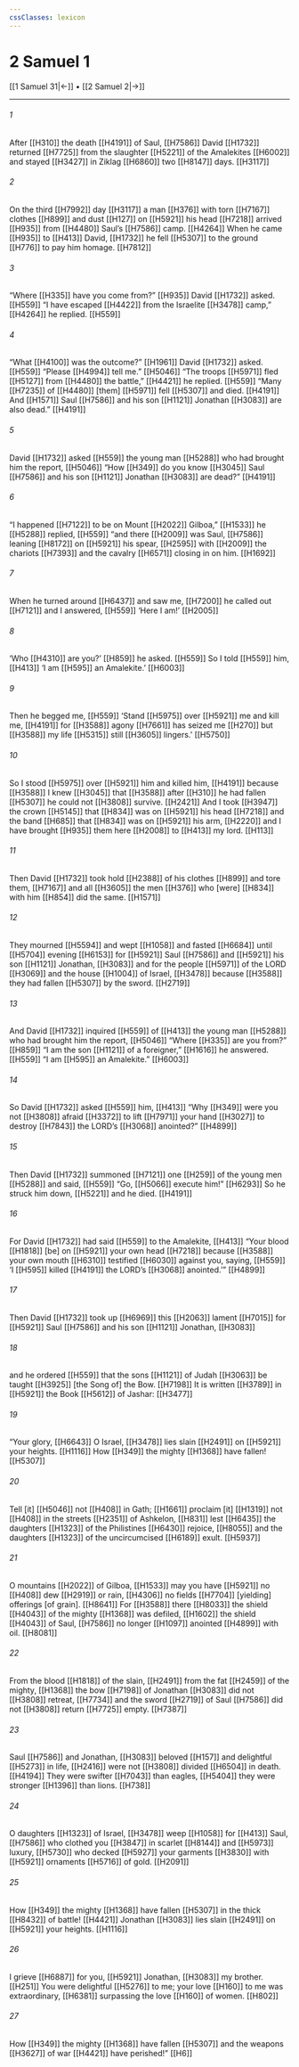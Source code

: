```yaml
---
cssClasses: lexicon
---
```


# 2 Samuel 1

[[1 Samuel 31|←]] • [[2 Samuel 2|→]]

---

###### 1
After [[H310]] the death [[H4191]] of Saul, [[H7586]] David [[H1732]] returned [[H7725]] from the slaughter [[H5221]] of the Amalekites [[H6002]] and stayed [[H3427]] in Ziklag [[H6860]] two [[H8147]] days. [[H3117]]

###### 2
On the third [[H7992]] day [[H3117]] a man [[H376]] with torn [[H7167]] clothes [[H899]] and dust [[H127]] on [[H5921]] his head [[H7218]] arrived [[H935]] from [[H4480]] Saul’s [[H7586]] camp. [[H4264]] When he came [[H935]] to [[H413]] David, [[H1732]] he fell [[H5307]] to the ground [[H776]] to pay him homage. [[H7812]]

###### 3
“Where [[H335]] have you come from?” [[H935]] David [[H1732]] asked. [[H559]] “I have escaped [[H4422]] from the Israelite [[H3478]] camp,” [[H4264]] he replied. [[H559]]

###### 4
“What [[H4100]] was the outcome?” [[H1961]] David [[H1732]] asked. [[H559]] “Please [[H4994]] tell me.” [[H5046]] “The troops [[H5971]] fled [[H5127]] from [[H4480]] the battle,” [[H4421]] he replied. [[H559]] “Many [[H7235]] of [[H4480]] [them] [[H5971]] fell [[H5307]] and died. [[H4191]] And [[H1571]] Saul [[H7586]] and his son [[H1121]] Jonathan [[H3083]] are also dead.” [[H4191]]

###### 5
David [[H1732]] asked [[H559]] the young man [[H5288]] who had brought him the report, [[H5046]] “How [[H349]] do you know [[H3045]] Saul [[H7586]] and his son [[H1121]] Jonathan [[H3083]] are dead?” [[H4191]]

###### 6
“I happened [[H7122]] to be on Mount [[H2022]] Gilboa,” [[H1533]] he [[H5288]] replied, [[H559]] “and there [[H2009]] was Saul, [[H7586]] leaning [[H8172]] on [[H5921]] his spear, [[H2595]] with [[H2009]] the chariots [[H7393]] and the cavalry [[H6571]] closing in on him. [[H1692]]

###### 7
When he turned around [[H6437]] and saw me, [[H7200]] he called out [[H7121]] and I answered, [[H559]] ‘Here I am!’ [[H2005]]

###### 8
‘Who [[H4310]] are you?’ [[H859]] he asked. [[H559]] So I told [[H559]] him, [[H413]] ‘I am [[H595]] an Amalekite.’ [[H6003]]

###### 9
Then he begged me, [[H559]] ‘Stand [[H5975]] over [[H5921]] me and kill me, [[H4191]] for [[H3588]] agony [[H7661]] has seized me [[H270]] but [[H3588]] my life [[H5315]] still [[H3605]] lingers.’ [[H5750]]

###### 10
So I stood [[H5975]] over [[H5921]] him and killed him, [[H4191]] because [[H3588]] I knew [[H3045]] that [[H3588]] after [[H310]] he had fallen [[H5307]] he could not [[H3808]] survive. [[H2421]] And I took [[H3947]] the crown [[H5145]] that [[H834]] was on [[H5921]] his head [[H7218]] and the band [[H685]] that [[H834]] was on [[H5921]] his arm, [[H2220]] and I have brought [[H935]] them here [[H2008]] to [[H413]] my lord. [[H113]]

###### 11
Then David [[H1732]] took hold [[H2388]] of his clothes [[H899]] and tore them, [[H7167]] and all [[H3605]] the men [[H376]] who [were] [[H834]] with him [[H854]] did the same. [[H1571]]

###### 12
They mourned [[H5594]] and wept [[H1058]] and fasted [[H6684]] until [[H5704]] evening [[H6153]] for [[H5921]] Saul [[H7586]] and [[H5921]] his son [[H1121]] Jonathan, [[H3083]] and for the people [[H5971]] of the LORD [[H3069]] and the house [[H1004]] of Israel, [[H3478]] because [[H3588]] they had fallen [[H5307]] by the sword. [[H2719]]

###### 13
And David [[H1732]] inquired [[H559]] of [[H413]] the young man [[H5288]] who had brought him the report, [[H5046]] “Where [[H335]] are you from?” [[H859]] “I am the son [[H1121]] of a foreigner,” [[H1616]] he answered. [[H559]] “I am [[H595]] an Amalekite.” [[H6003]]

###### 14
So David [[H1732]] asked [[H559]] him, [[H413]] “Why [[H349]] were you not [[H3808]] afraid [[H3372]] to lift [[H7971]] your hand [[H3027]] to destroy [[H7843]] the LORD’s [[H3068]] anointed?” [[H4899]]

###### 15
Then David [[H1732]] summoned [[H7121]] one [[H259]] of the young men [[H5288]] and said, [[H559]] “Go, [[H5066]] execute him!” [[H6293]] So he struck him down, [[H5221]] and he died. [[H4191]]

###### 16
For David [[H1732]] had said [[H559]] to the Amalekite, [[H413]] “Your blood [[H1818]] [be] on [[H5921]] your own head [[H7218]] because [[H3588]] your own mouth [[H6310]] testified [[H6030]] against you,  saying, [[H559]] ‘I [[H595]] killed [[H4191]] the LORD’s [[H3068]] anointed.’” [[H4899]]

###### 17
Then David [[H1732]] took up [[H6969]] this [[H2063]] lament [[H7015]] for [[H5921]] Saul [[H7586]] and his son [[H1121]] Jonathan, [[H3083]]

###### 18
and he ordered [[H559]] that the sons [[H1121]] of Judah [[H3063]] be taught [[H3925]] [the Song of] the Bow. [[H7198]] It is written [[H3789]] in [[H5921]] the Book [[H5612]] of Jashar: [[H3477]]

###### 19
“Your glory, [[H6643]] O Israel, [[H3478]] lies slain [[H2491]] on [[H5921]] your heights. [[H1116]] How [[H349]] the mighty [[H1368]] have fallen! [[H5307]]

###### 20
Tell [it] [[H5046]] not [[H408]] in Gath; [[H1661]] proclaim [it] [[H1319]] not [[H408]] in the streets [[H2351]] of Ashkelon, [[H831]] lest [[H6435]] the daughters [[H1323]] of the Philistines [[H6430]] rejoice, [[H8055]] and the daughters [[H1323]] of the uncircumcised [[H6189]] exult. [[H5937]]

###### 21
O mountains [[H2022]] of Gilboa, [[H1533]] may you have [[H5921]] no [[H408]] dew [[H2919]] or rain, [[H4306]] no fields [[H7704]] [yielding] offerings [of grain]. [[H8641]] For [[H3588]] there [[H8033]] the shield [[H4043]] of the mighty [[H1368]] was defiled, [[H1602]] the shield [[H4043]] of Saul, [[H7586]] no longer [[H1097]] anointed [[H4899]] with oil. [[H8081]]

###### 22
From the blood [[H1818]] of the slain, [[H2491]] from the fat [[H2459]] of the mighty, [[H1368]] the bow [[H7198]] of Jonathan [[H3083]] did not [[H3808]] retreat, [[H7734]] and the sword [[H2719]] of Saul [[H7586]] did not [[H3808]] return [[H7725]] empty. [[H7387]]

###### 23
Saul [[H7586]] and Jonathan, [[H3083]] beloved [[H157]] and delightful [[H5273]] in life, [[H2416]] were not [[H3808]] divided [[H6504]] in death. [[H4194]] They were swifter [[H7043]] than eagles, [[H5404]] they were stronger [[H1396]] than lions. [[H738]]

###### 24
O daughters [[H1323]] of Israel, [[H3478]] weep [[H1058]] for [[H413]] Saul, [[H7586]] who clothed you [[H3847]] in scarlet [[H8144]] and [[H5973]] luxury, [[H5730]] who decked [[H5927]] your garments [[H3830]] with [[H5921]] ornaments [[H5716]] of gold. [[H2091]]

###### 25
How [[H349]] the mighty [[H1368]] have fallen [[H5307]] in the thick [[H8432]] of battle! [[H4421]] Jonathan [[H3083]] lies slain [[H2491]] on [[H5921]] your heights. [[H1116]]

###### 26
I grieve [[H6887]] for you, [[H5921]] Jonathan, [[H3083]] my brother. [[H251]] You were delightful [[H5276]] to me;  your love [[H160]] to me  was extraordinary, [[H6381]] surpassing the love [[H160]] of women. [[H802]]

###### 27
How [[H349]] the mighty [[H1368]] have fallen [[H5307]] and the weapons [[H3627]] of war [[H4421]] have perished!” [[H6]]


